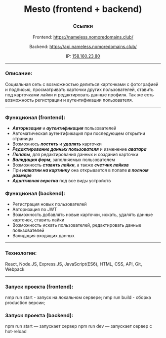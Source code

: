 # <p align="center">Mesto (frontend + backend)</p>

<div align="center"><h3>Ссылки</h3></div>
<div align="center"><p>Frontend: <a href="https://nameless.nomoredomains.club/">https://nameless.nomoredomains.club/</a></p></div>
<div align="center"><p>Backend: <a href="https://api.nameless.nomoredomains.club/">https://api.nameless.nomoredomains.club/</a></p></div>
<div align="center"><p>IP: <a href="158.160.23.80">158.160.23.80</a></p></div>

___

### Описание: 
Социальная сеть с возможностью делиться карточками с фотографией и подписью, просматривать карточки других пользователей, ставить под карточками лайки и редактировать данные профиля. Так же есть возможность регистрации и аутентификации пользователя.

___

### Функционал (frontend): 

- ***Авторизация*** и ***аутентификация*** пользователей
- Автоматическая аутентификация при последующем открытии страницы
- Возможнось ***постить*** и ***удалять*** карточки
- ***Редактирование данных пользователя*** и изменение ***аватара***
- ***Попапы***, для редактирования данных и создания карточки
- ***Валидация форм***, заполняемых пользователем
- Возможность ***ставить лайки***, а также ***счетчик лайков***
- При ***нажатии на картинку*** она открывается в попапе ***в полном размере***
- ***Адаптивная верстка*** под все виды устройств

### Функционал (backend): 

- Регистрация новых пользователей
- Авторизация по JWT
- Возможность добавлять новые карточки, искать, удалять данные карточек, ставить лайки
- Возможность искать пользователей, редактировать данные пользователей
- Валидация входящих данных

___


### Технологии: 

React, Node.JS, Express.JS, JavaScript(ES6), HTML, CSS, API, Git, Webpack
___

### Запуск проекта (frontend):

nmp run start - запуск на локальном сервере;
nmp run build - сборка production версии;


### Запуск проекта (backend):

npm run start — запускает сервер
npm run dev — запускает сервер с hot-reload
